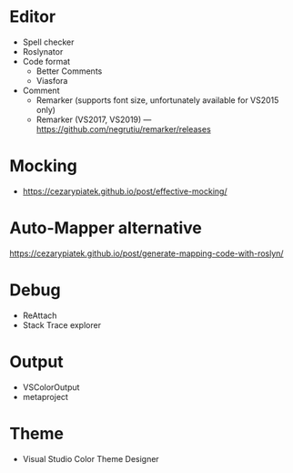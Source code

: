 # Editor
* Spell checker
* Roslynator
* Code format
  * Better Comments
  * Viasfora
* Comment
  * Remarker (supports font size, unfortunately available for VS2015 only)
  * Remarker (VS2017, VS2019) — https://github.com/negrutiu/remarker/releases

# Mocking
* https://cezarypiatek.github.io/post/effective-mocking/

# Auto-Mapper alternative
https://cezarypiatek.github.io/post/generate-mapping-code-with-roslyn/

# Debug
* ReAttach
* Stack Trace explorer

# Output
* VSColorOutput
* metaproject

# Theme
* Visual Studio Color Theme Designer
